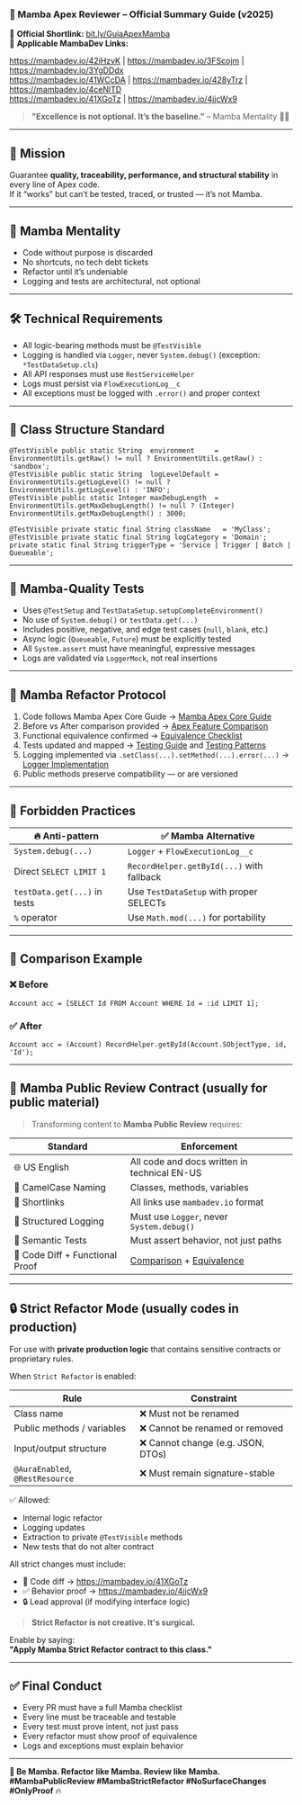 ### 🧱 Mamba Apex Reviewer – Official Summary Guide (v2025)

📎 **Official Shortlink:** [bit.ly/GuiaApexMamba](https://bit.ly/GuiaApexMamba)  
🔗 **Applicable MambaDev Links:**

https://mambadev.io/42iHzvK | https://mambadev.io/3FScojm | https://mambadev.io/3YgDDdx  
https://mambadev.io/41WCcDA | https://mambadev.io/428yTrz | https://mambadev.io/4ceNlTD  
https://mambadev.io/41XGoTz | https://mambadev.io/4jjcWx9

> **"Excellence is not optional. It’s the baseline."** – Mamba Mentality 🧠🔥

---

## 🎯 Mission

Guarantee **quality, traceability, performance, and structural stability** in every line of Apex code.  
If it “works” but can’t be tested, traced, or trusted — it’s not Mamba.

---

## 🧠 Mamba Mentality

- Code without purpose is discarded  
- No shortcuts, no tech debt tickets  
- Refactor until it’s undeniable  
- Logging and tests are architectural, not optional

---

## 🛠️ Technical Requirements

- All logic-bearing methods must be `@TestVisible`
- Logging is handled via `Logger`, never `System.debug()` (exception: `*TestDataSetup.cls`)
- All API responses must use `RestServiceHelper`
- Logs must persist via `FlowExecutionLog__c`
- All exceptions must be logged with `.error()` and proper context

---

## 🧱 Class Structure Standard

```apex
@TestVisible public static String  environment     = EnvironmentUtils.getRaw() != null ? EnvironmentUtils.getRaw() : 'sandbox';
@TestVisible public static String  logLevelDefault = EnvironmentUtils.getLogLevel() != null ? EnvironmentUtils.getLogLevel() : 'INFO';
@TestVisible public static Integer maxDebugLength  = EnvironmentUtils.getMaxDebugLength() != null ? (Integer) EnvironmentUtils.getMaxDebugLength() : 3000;

@TestVisible private static final String className   = 'MyClass';
@TestVisible private static final String logCategory = 'Domain';
private static final String triggerType = 'Service | Trigger | Batch | Queueable';
```

---

## 🧪 Mamba-Quality Tests

- Uses `@TestSetup` and `TestDataSetup.setupCompleteEnvironment()`
- No use of `System.debug()` or `testData.get(...)`
- Includes positive, negative, and edge test cases (`null`, `blank`, etc.)
- Async logic (`Queueable`, `Future`) must be explicitly tested
- All `System.assert` must have meaningful, expressive messages
- Logs are validated via `LoggerMock`, not real insertions

---

## 🔁 Mamba Refactor Protocol

1. Code follows Mamba Apex Core Guide → [Mamba Apex Core Guide](https://mambadev.io/apex-core-guide) 
2. Before vs After comparison provided → [Apex Feature Comparison](https://mambadev.io/apex-feature-comparison)
3. Functional equivalence confirmed → [Equivalence Checklist](https://mambadev.io/equivalence-checklist)
4. Tests updated and mapped → [Testing Guide](https://mambadev.io/apex-testing-guide) and [Testing Patterns](https://mambadev.io/testing-patterns)
5. Logging implemented via `.setClass(...).setMethod(...).error(...)` → [Logger Implementation](https://mambadev.io/logger-implementation)
6. Public methods preserve compatibility — or are versioned

---

## 🚫 Forbidden Practices

| 🔥 Anti-pattern           | ✅ Mamba Alternative                             |
|---------------------------|--------------------------------------------------|
| `System.debug(...)`       | `Logger` + `FlowExecutionLog__c`                |
| Direct `SELECT LIMIT 1`   | `RecordHelper.getById(...)` with fallback        |
| `testData.get(...)` in tests | Use `TestDataSetup` with proper SELECTs     |
| `%` operator              | Use `Math.mod(...)` for portability              |

---

## 🧾 Comparison Example

### ❌ Before

```apex
Account acc = [SELECT Id FROM Account WHERE Id = :id LIMIT 1];
```

### ✅ After

```apex
Account acc = (Account) RecordHelper.getById(Account.SObjectType, id, 'Id');
```

---

## 🔐 Mamba Public Review Contract (usually for public material)

> Transforming content to **Mamba Public Review** requires:

| Standard                          | Enforcement                                  |
|----------------------------------|----------------------------------------------|
| 🌐 US English                    | All code and docs written in technical EN-US |
| 🧠 CamelCase Naming              | Classes, methods, variables                  |
| 📎 Shortlinks                    | All links use `mambadev.io` format           |
| 🔐 Structured Logging            | Must use `Logger`, never `System.debug()`    |
| 🧪 Semantic Tests                | Must assert behavior, not just paths         |
| 🔁 Code Diff + Functional Proof  | [Comparison](https://mambadev.io/apex-feature-comparison) + [Equivalence](https://mambadev.io/equivalence-checklist)

---

## 🔒 Strict Refactor Mode (usually codes in production)

For use with **private production logic** that contains sensitive contracts or proprietary rules.

When `Strict Refactor` is enabled:

| Rule                                 | Constraint                                |
|--------------------------------------|--------------------------------------------|
| Class name                           | ❌ Must not be renamed                     |
| Public methods / variables           | ❌ Cannot be renamed or removed            |
| Input/output structure               | ❌ Cannot change (e.g. JSON, DTOs)         |
| `@AuraEnabled`, `@RestResource`      | ❌ Must remain signature-stable            |

✅ Allowed:
- Internal logic refactor  
- Logging updates  
- Extraction to private `@TestVisible` methods  
- New tests that do not alter contract

All strict changes must include:

- 🔁 Code diff → https://mambadev.io/41XGoTz  
- ✅ Behavior proof → https://mambadev.io/4jjcWx9  
- 🔒 Lead approval (if modifying interface logic)

> **Strict Refactor is not creative. It's surgical.**

Enable by saying:  
**"Apply Mamba Strict Refactor contract to this class."**

---

## ✅ Final Conduct

- Every PR must have a full Mamba checklist  
- Every line must be traceable and testable  
- Every test must prove intent, not just pass  
- Every refactor must show proof of equivalence  
- Logs and exceptions must explain behavior

---

**🖤 Be Mamba. Refactor like Mamba. Review like Mamba.**  
**#MambaPublicReview #MambaStrictRefactor #NoSurfaceChanges #OnlyProof** 🔥
